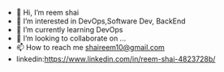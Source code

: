 - 👋 Hi, I’m reem shai
- 👀 I’m interested in DevOps,Software Dev, BackEnd
- 🌱 I’m currently learning DevOps
- 💞️ I’m looking to collaborate on ...
- 📫 How to reach me shaireem10@gmail.com
- linkedin:https://www.linkedin.com/in/reem-shai-4823728b/

<!---
reemshai10/reemshai10 is a ✨ special ✨ repository because its `README.md` (this file) appears on your GitHub profile.
You can click the Preview link to take a look at your changes.
--->
